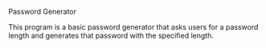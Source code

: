 Password Generator

This program is a basic password generator that asks users for a password length
and generates that password with the specified length.